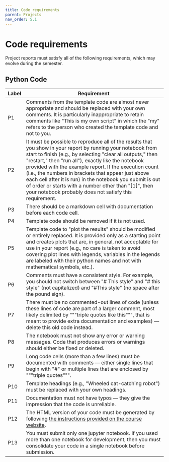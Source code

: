 ```yaml
---
title: Code requirements
parent: Projects
nav_order: 5.1
---
```


# Code requirements

Project reports must satisfy all of the following requirements, which may evolve during the semester.

## Python Code

| Label | Requirement |
| --- | --- |
| P1 | Comments from the template code are almost never appropriate and should be replaced with your own comments. It is particularly inappropriate to retain comments like "This is my own script" in which the "my" refers to the person who created the template code and not to you. |
| P2 | It must be possible to reproduce all of the results that you show in your report by running your notebook from start to finish (e.g., by selecting "clear all outputs," then "restart," then "run all"), exactly like the notebook provided with the example report. If the execution count (i.e., the numbers in brackets that appear just above each cell after it is run) in the notebook you submit is out of order or starts with a number other than "[1]", then your notebook probably does not satisfy this requirement. |
| P3 | There should be a markdown cell with documentation before each code cell. |
| P4 | Template code should be removed if it is not used. |
| P5 | Template code to "plot the results" should be modified or entirely replaced. It is provided only as a starting point and creates plots that are, in general, not acceptable for use in your report (e.g., no care is taken to avoid covering plot lines with legends, variables in the legends are labeled with their python names and not with mathematical symbols, etc.). |
| P6 | Comments must have a consistent style. For example, you should not switch between "# This style" and "# this style" (not capitalized) and "#This style" (no space after the pound sign). |
| P7 | There must be no commented-out lines of code (unless these lines of code are part of a larger comment, most likely delimited by """triple quotes like this""", that is meant to provide extra documentation and examples) — delete this old code instead. |
| P8 | The notebook must not show any error or warning messages. Code that produces errors or warnings should either be fixed or deleted. |
| P9 | Long code cells (more than a few lines) must be documented with comments — either single lines that begin with "#" or multiple lines that are enclosed by """triple quotes""". |
| P10 | Template headings (e.g., "Wheeled cat-catching robot") must be replaced with your own headings. |
| P11 | Documentation must not have typos — they give the impression that the code is unreliable. |
| P12 | The HTML version of your code must be generated by following [the instructions provided on the course website](https://code.visualstudio.com/docs/datascience/jupyter-notebooks#_export-your-jupyter-notebook). |
| P13 | You must submit only one jupyter notebook. If you used more than one notebook for development, then you must consolidate your code in a single notebook before submission. |


